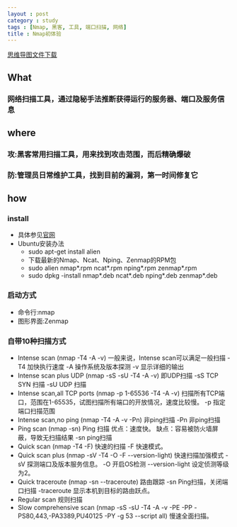 ```yaml
---
layout : post
category : study
tags : [Nmap, 黑客, 工具, 端口扫描, 网络]
title : Nmap初体验
---
```

[思维导图文件下载](https://docs.google.com/file/d/0B1DrsqrLRzeIQ1g2bmk0aGh2S0U/edit?usp=sharing)

## What


### 网络扫描工具，通过隐秘手法推断获得运行的服务器、端口及服务信息


## where


### 攻:黑客常用扫描工具，用来找到攻击范围，而后精确爆破


### 防:管理员日常维护工具，找到目前的漏洞，第一时间修复它


## how


### install

- 具体参见[官网](http://nmap.org/download.html)
- Ubuntu安装办法
    - sudo apt-get install alien
    - 下载最新的Nmap、Ncat、Nping、Zenmap的RPM包
    - sudo alien nmap*.rpm ncat*.rpm nping*.rpm zenmap*.rpm
    - sudo dpkg -install nmap*.deb ncat*.deb nping*.deb zenmap*.deb

### 启动方式

- 命令行:nmap
- 图形界面:Zenmap

### 自带10种扫描方式

- Intense scan
(nmap -T4 -A -v) 一般来说，Intense scan可以满足一般扫描 -T4 加快执行速度 -A 操作系统及版本探测 -v 显示详细的输出
- Intense scan plus UDP
(nmap -sS -sU -T4 -A -v) 即UDP扫描 -sS TCP SYN 扫描 -sU UDP 扫描
- Intense scan,all TCP ports
(nmap -p 1-65536 -T4 -A -v) 扫描所有TCP端口，范围在1-65535，试图扫描所有端口的开放情况，速度比较慢。 -p 指定端口扫描范围
- Intense scan,no ping
(nmap -T4 -A -v -Pn) 非ping扫描 -Pn 非ping扫描
- Ping scan
(nmap -sn) Ping 扫描 优点：速度快。 缺点：容易被防火墙屏蔽，导致无扫描结果 -sn ping扫描
- Quick scan
(nmap -T4 -F) 快速的扫描 -F 快速模式。
- Quick scan plus
(nmap -sV -T4 -O -F --version-light) 快速扫描加强模式 -sV 探测端口及版本服务信息。 -O 开启OS检测 --version-light 设定侦测等级为2。
- Quick traceroute
(nmap -sn --traceroute) 路由跟踪 -sn Ping扫描，关闭端口扫描 -traceroute 显示本机到目标的路由跃点。
- Regular scan
规则扫描
- Slow comprehensive scan
(nmap -sS -sU -T4 -A -v -PE -PP -PS80,443,-PA3389,PU40125 -PY -g 53 --script all) 慢速全面扫描。